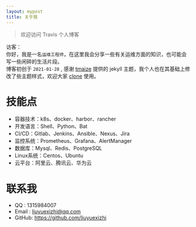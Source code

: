 ```yaml
---
layout: mypost
title: 关于我
---
```

> 欢迎访问 Travis 个人博客

访客：
<br/>
    你好，我是一名`运维工程师`，在这里我会分享一些有关运维方面的知识，也可能会写一些闲碎的生活片段。
<br/>
博客初创于 `2021-01-28` , 感谢 [tmaize](https://github.com/TMaize/tmaize-blog) 提供的 jekyll 主题，我个人也在其基础上修改了些主题样式，欢迎大家 [clone](https://github.com/liuyuexizhi/liuyuexizhi.github.io) 使用。

# 技能点
+ 容器技术：k8s、docker、harbor、rancher
+ 开发语言：Shell、Python、Bat
+ CI/CD：Gitlab、Jenkins、Ansible、Nexus、Jira
+ 监控系统：Prometheus、Grafana、AlertManager
+ 数据库：Mysql、Redis、PostgreSQL
+ Linux系统：Centos、Ubuntu
+ 云平台：阿里云、腾讯云、华为云

# 联系我
+ QQ    : 1315984007
+ Email : liuyuexizhi@qq.com
+ GitHub: https://github.com/liuyuexizhi

